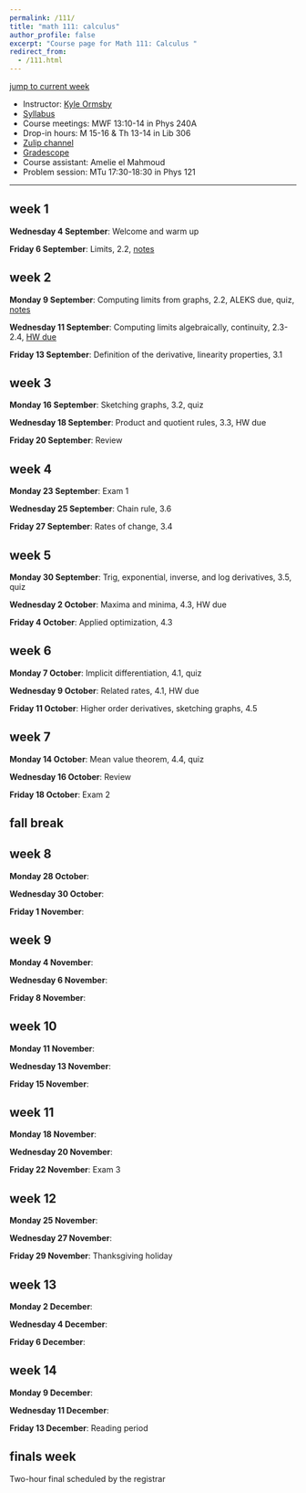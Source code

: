 ```yaml
---
permalink: /111/
title: "math 111: calculus"
author_profile: false
excerpt: "Course page for Math 111: Calculus "
redirect_from: 
  - /111.html
---
```


[jump to current week](#week-1)  

  - Instructor: [Kyle Ormsby](kyleormsby.github.io)
  - [Syllabus](/files/111/111F06_syllabus.pdf)
  - Course meetings: MWF 13:10-14 in Phys 240A
  - Drop-in hours: M 15-16 & Th 13-14 in Lib 306
  - [Zulip channel](https://math111f06-2024.zulipchat.com/)
  - [Gradescope](https://www.gradescope.com/courses/851194)
  - Course assistant: Amelie el Mahmoud
  - Problem session: MTu 17:30-18:30 in Phys 121

---

## week 1

**Wednesday 4 September**: Welcome and warm up

**Friday 6 September**: Limits, 2.2, [notes](/files/111/lectures/week01.friday.pdf)

## week 2

**Monday 9 September**: Computing limits from graphs, 2.2, ALEKS due, quiz, [notes](/files/111/lectures/week02.monday.pdf)

**Wednesday 11 September**: Computing limits algebraically, continuity, 2.3-2.4, [HW due](/files/111/hw/week02.pdf)

**Friday 13 September**: Definition of the derivative, linearity properties, 3.1

## week 3

**Monday 16 September**: Sketching graphs, 3.2, quiz

**Wednesday 18 September**: Product and quotient rules, 3.3, HW due

**Friday 20 September**: Review

## week 4

**Monday 23 September**: Exam 1

**Wednesday 25 September**: Chain rule, 3.6

**Friday 27 September**: Rates of change, 3.4

## week 5

**Monday 30 September**: Trig, exponential, inverse, and log derivatives, 3.5, quiz

**Wednesday 2 October**: Maxima and minima, 4.3, HW due

**Friday 4 October**: Applied optimization, 4.3

## week 6

**Monday 7 October**: Implicit differentiation, 4.1, quiz

**Wednesday 9 October**: Related rates, 4.1, HW due

**Friday 11 October**: Higher order derivatives, sketching graphs, 4.5

## week 7

**Monday 14 October**: Mean value theorem, 4.4, quiz

**Wednesday 16 October**: Review

**Friday 18 October**: Exam 2

## fall break

## week 8

**Monday 28 October**:

**Wednesday 30 October**:

**Friday 1 November**:

## week 9

**Monday 4 November**:

**Wednesday 6 November**:

**Friday 8 November**:

## week 10

**Monday 11 November**:

**Wednesday 13 November**:

**Friday 15 November**:

## week 11

**Monday 18 November**:

**Wednesday 20 November**:

**Friday 22 November**: Exam 3

## week 12

**Monday 25 November**:

**Wednesday 27 November**:

**Friday 29 November**: Thanksgiving holiday

## week 13

**Monday 2 December**:

**Wednesday 4 December**:

**Friday 6 December**:

## week 14

**Monday 9 December**:

**Wednesday 11 December**:

**Friday 13 December**: Reading period

## finals week

Two-hour final scheduled by the registrar